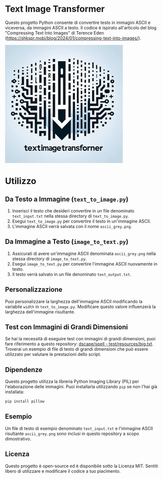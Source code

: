 # Text Image Transformer
Questo progetto Python consente di convertire testo in immagini ASCII e viceversa, da immagini ASCII a testo. Il codice è ispirato all'articolo del blog "Compressing Text Into Images" di Terence Eden (https://shkspr.mobi/blog/2024/01/compressing-text-into-images/).

![Logo TextImageTransformer](logo.jpg)

# Utilizzo

## Da Testo a Immagine (`text_to_image.py`)
1. Inserisci il testo che desideri convertire in un file denominato `text_input.txt` nella stessa directory di `text_to_image.py`.
2. Esegui `text_to_image.py` per convertire il testo in un'immagine ASCII.
3. L'immagine ASCII verrà salvata con il nome `ascii_grey.png`.

## Da Immagine a Testo (`image_to_text.py`)
1. Assicurati di avere un'immagine ASCII denominata `ascii_grey.png` nella stessa directory di `image_to_text.py`.
2. Esegui `image_to_text.py` per convertire l'immagine ASCII nuovamente in testo.
3. Il testo verrà salvato in un file denominato `text_output.txt`.

## Personalizzazione
Puoi personalizzare la larghezza dell'immagine ASCII modificando la variabile `width` in `text_to_image.py`. Modificare questo valore influenzerà la larghezza dell'immagine risultante.

## Test con Immagini di Grandi Dimensioni
Se hai la necessità di eseguire test con immagini di grandi dimensioni, puoi fare riferimento a questo repository: [dscape/spell - test/resources/big.txt](https://github.com/dscape/spell/blob/master/test/resources/big.txt). Troverai un esempio di file di testo di grandi dimensioni che può essere utilizzato per valutare le prestazioni dello script.

## Dipendenze
Questo progetto utilizza la libreria Python Imaging Library (PIL) per l'elaborazione delle immagini. Puoi installarla utilizzando `pip` se non l'hai già installata:

```bash
pip install pillow
```

## Esempio
Un file di testo di esempio denominato `text_input.txt` e l'immagine ASCII risultante `ascii_grey.png` sono inclusi in questo repository a scopo dimostrativo.

## Licenza
Questo progetto è open-source ed è disponibile sotto la Licenza MIT. Sentiti libero di utilizzare e modificare il codice a tuo piacimento.

